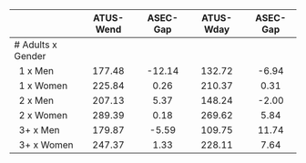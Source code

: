 
|                      |    ATUS-Wend |     ASEC-Gap |    ATUS-Wday |     ASEC-Gap |
| -------------------- | :----------: | :----------: | :----------: | :----------: |
| # Adults x Gender    |              |              |              |              |
| &nbsp;&nbsp;1 x Men  |       177.48 |       -12.14 |       132.72 |        -6.94 |
| &nbsp;&nbsp;1 x Women |       225.84 |         0.26 |       210.37 |         0.31 |
| &nbsp;&nbsp;2 x Men  |       207.13 |         5.37 |       148.24 |        -2.00 |
| &nbsp;&nbsp;2 x Women |       289.39 |         0.18 |       269.62 |         5.84 |
| &nbsp;&nbsp;3+ x Men |       179.87 |        -5.59 |       109.75 |        11.74 |
| &nbsp;&nbsp;3+ x Women |       247.37 |         1.33 |       228.11 |         7.64 |

